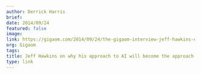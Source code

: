 ```yaml
---
author: Derrick Harris
brief:
date: 2014/09/24
featured: false
image:
link: https://gigaom.com/2014/09/24/the-gigaom-interview-jeff-hawkins-on-why-his-approach-to-ai-will-become-the-approach-to-ai/
org: Gigaom
tags:
title: Jeff Hawkins on why his approach to AI will become the approach to AI
type: link
---
```

